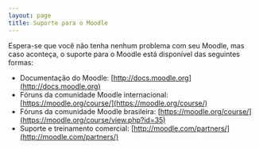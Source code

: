 ```yaml
---
layout: page
title: Suporte para o Moodle
---
```


Espera-se que você não tenha nenhum problema com seu Moodle, mas caso aconteça, o suporte para o Moodle está disponível das seguintes formas:

- Documentação do Moodle: [http://docs.moodle.org](http://docs.moodle.org)
- Fóruns da comunidade Moodle internacional: [https://moodle.org/course/](https://moodle.org/course/)
- Fóruns da comunidade Moodle brasileira: [https://moodle.org/course/](https://moodle.org/course/view.php?id=35)
- Suporte e treinamento comercial: [http://moodle.com/partners/](http://moodle.com/partners/)
